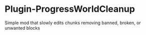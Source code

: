 # Plugin-ProgressWorldCleanup
Simple mod that slowly edits chunks removing banned, broken, or unwanted blocks
